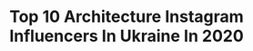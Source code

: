 ---
title: Top 10 Architecture Instagram Influencers In Ukraine In 2020
description: >-
  Find top architecture Instagram influencers in Ukraine in 2020. Most popular hashtags: #ukraine #architecture #kyiv #girl.
platform: Instagram
profiles:
  - username: "ukrainianmodernism"
    fullname: >-
      Ukrainian Modernism
    location: "Ukraine"
    followers: 6737
    engagement: 1073
    commentsToLikes: 0.010633
    id: ck8ta82fgqsur0j78kzq4dxdi
    verified: false
    hashtags: ""
  - username: "renovatio_architecture"
    fullname: >-
      RVA
    location: "Ukraine"
    followers: 11310
    engagement: 500
    commentsToLikes: 0.010432
    id: ck14gfrwx504a0i19xjkf33w1
    verified: false
    hashtags: "#singapore, #uae, #thailand, #urban"
  - username: "svoyastudio"
    fullname: >-
      SVOYA studio
    location: "Ukraine"
    followers: 20347
    engagement: 234
    commentsToLikes: 0.023611
    id: ck13bru9twv9d0i19v1e4w2s9
    verified: false
    hashtags: "#decor, #interiordesign, #style, #new"
  - username: "archimatika"
    fullname: >-
      archimatika
    location: "Ukraine"
    followers: 7048
    engagement: 545
    commentsToLikes: 0.003765
    id: ck8sxd7i9gypy0j78bn4n6p3y
    verified: false
    hashtags: "#photoshop, #residentialrealestate, #archdaily, #archdailyawards"
  - username: "annaantipova"
    fullname: >-
      A N N A   A N T I P O V A
    location: "Ukraine"
    followers: 39198
    engagement: 159
    commentsToLikes: 0.057407
    id: ck15sbmelc6th0i19s9xllu5h
    verified: false
    hashtags: "#smallcity, #architec, #pastelhouses, #selfietime"
  - username: "annablack.ink"
    fullname: >-
      ☽ 𝐀𝐧𝐧𝐚 𝐁𝐥𝐚𝐜𝐤 ☽
    location: "Ukraine"
    followers: 39937
    engagement: 167
    commentsToLikes: 0.019419
    id: ck5pxg0mgrl0y0i117znfak9d
    verified: false
    hashtags: "#birthday, #tattoodog, #instatraveller, #makeup"
  - username: "liana_buvaltseva"
    fullname: >-
      𝐋𝐢𝐚𝐧𝐚 𝐁𝐮𝐯𝐚𝐥𝐭𝐬𝐞𝐯𝐚
    location: "Ukraine"
    followers: 33414
    engagement: 893
    commentsToLikes: 0.028836
    id: ck5c09bqmsolw0i11n4z4848o
    verified: false
    hashtags: "#shooting, #coffeeoftheday, #vintagestyles, #coffeebean"
  - username: "ms.lizziee"
    fullname: >-
      Elisha 🌿
    location: "Ukraine"
    followers: 3344
    engagement: 2039
    commentsToLikes: 0.014506
    id: ck8t3q8z742u70j78m8y5skwh
    verified: false
    hashtags: "#april, #instablog, #medieval, #happybirthday"
  - username: "food.kiro"
    fullname: >-
      FOOD  PHOTO 🔥 VIDEO  UKRAINE
    location: "Ukraine"
    followers: 8421
    engagement: 831
    commentsToLikes: 0.071998
    id: ck6ttioh8atod0j71a7317qje
    verified: false
    hashtags: "#sweetsweat, #foodvideos, #vegano, #womenportrait"
  - username: "iryna_popovich"
    fullname: >-
      𝙄𝙧𝙮𝙣𝙖
    location: "Ukraine"
    followers: 2049
    engagement: 2292
    commentsToLikes: 0.080446
    id: ck0vww0d9vuyq0i19mdag92zv
    verified: false
    hashtags: "#storyofthestreet, #portraitperfection, #urbanstreet, #dress"
---